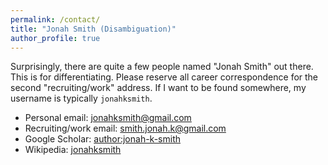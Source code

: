 ```yaml
---
permalink: /contact/
title: "Jonah Smith (Disambiguation)"
author_profile: true
---
```


Surprisingly, there are quite a few people named "Jonah Smith" out there.
This is for differentiating.
Please reserve all career correspondence for the second "recruiting/work" address.
If I want to be found somewhere, my username is typically `jonahksmith`.

* Personal email: [jonahksmith@gmail.com](mailto:jonahksmith@gmail.com)
* Recruiting/work email: [smith.jonah.k@gmail.com](mailto:smith.jonah.k@gmail.com)
* Google Scholar: [author:jonah-k-smith](https://scholar.google.com/citations?user=sg-oxuoAAAAJ&hl=en)
* Wikipedia: [jonahksmith](http://en.wikipedia.org/wiki/User:jonahksmith)
